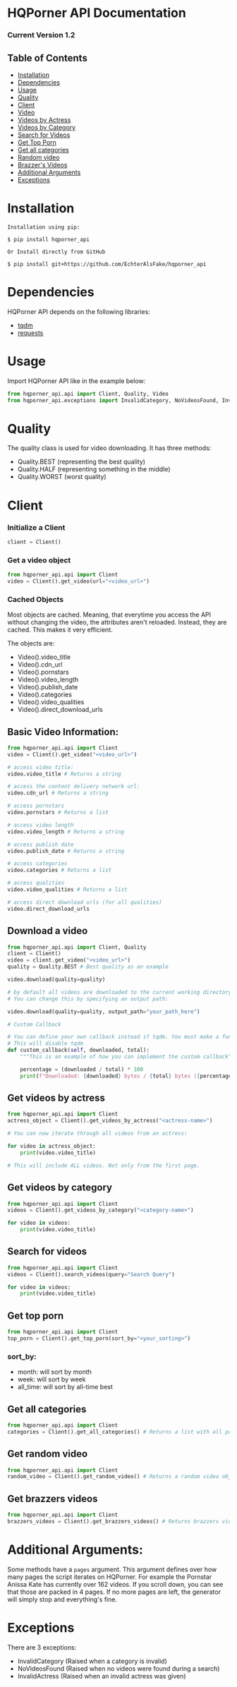 # HQPorner API Documentation

### Current Version 1.2

## Table of Contents

- [Installation](#installation)
- [Dependencies](#dependencies)
- [Usage](#usage)
- [Quality](#quality)
- [Client](#client)
- [Video](#basic-video-information)
- [Videos by Actress](#get-videos-by-actress)
- [Videos by Category](#get-videos-by-category)
- [Search for Videos](#search-for-videos)
- [Get Top Porn](#get-top-porn)
- [Get all categories](#get-all-categories)
- [Random video](#get-random-video)
- [Brazzer's Videos](#get-brazzers-videos)
- [Additional Arguments](#additional-arguments)
- [Exceptions](#exceptions)
# Installation
````
Installation using pip:

$ pip install hqporner_api

Or Install directly from GitHub

$ pip install git+https://github.com/EchterAlsFake/hqporner_api
````

# Dependencies

HQPorner API depends on the following libraries:

- [tqdm](https://github.com/tqdm/tqdm)
- [requests](https://github.com/psf/requests)

# Usage

Import HQPorner API like in the example below:

```python
from hqporner_api.api import Client, Quality, Video
from hqporner_api.exceptions import InvalidCategory, NoVideosFound, InvalidActress
```

# Quality

The quality class is used for video downloading. It has three methods:

- Quality.BEST (representing the best quality)
- Quality.HALF (representing something in the middle)
- Quality.WORST (worst quality)

# Client
### Initialize a Client

```python
client = Client()
```

### Get a video object

```python
from hqporner_api.api import Client
video = Client().get_video(url="<video_url>")
```

### Cached Objects

Most objects are cached. Meaning, that everytime you access the API without changing the video, the attributes
aren't reloaded. Instead, they are cached. This makes it very efficient. 

The objects are:

- Video().video_title
- Video().cdn_url
- Video().pornstars
- Video().video_length
- Video().publish_date
- Video().categories
- Video().video_qualities
- Video().direct_download_urls

## Basic Video Information:

```python
from hqporner_api.api import Client
video = Client().get_video("<video_url>")

# access video title:
video.video_title # Returns a string

# access the content delivery network url:
video.cdn_url # Returns a string

# access pornstars
video.pornstars # Returns a list

# access video length
video.video_length # Returns a string

# access publish date
video.publish_date # Returns a string

# access categories
video.categories # Returns a list

# access qualities
video.video_qualities # Returns a list

# access direct download urls (for all qualities)
video.direct_download_urls
```

## Download a video


```python
from hqporner_api.api import Client, Quality
client = Client()
video = client.get_video("<video_url>")
quality = Quality.BEST # Best quality as an example

video.download(quality=quality)

# by default all videos are downloaded to the current working directory.
# You can change this by specifying an output path:

video.download(quality=quality, output_path="your_path_here")

# Custom Callback

# You can define your own callback instead if tqdm. You must make a function that takes pos and total as arguments.
# This will disable tqdm
def custom_callback(self, downloaded, total):
    """This is an example of how you can implement the custom callback"""

    percentage = (downloaded / total) * 100
    print(f"Downloaded: {downloaded} bytes / {total} bytes ({percentage:.2f}%)")

```

## Get videos by actress

```python
from hqporner_api.api import Client
actress_object = Client().get_videos_by_actress("<actress-name>")

# You can now iterate through all videos from an actress:

for video in actress_object:
    print(video.video_title)

# This will include ALL videos. Not only from the first page.
```

## Get videos by category

```python
from hqporner_api.api import Client
videos = Client().get_videos_by_category("<category-name>")

for video in videos:
    print(video.video_title)
```

## Search for videos

```python
from hqporner_api.api import Client
videos = Client().search_videos(query="Search Query")

for video in videos:
    print(video.video_title)
```

## Get top porn

```python
from hqporner_api.api import Client
top_porn = Client().get_top_porn(sort_by="<your_sorting>")
```

### sort_by:

- month: will sort by month
- week: will sort by week
- all_time: will sort by all-time best

## Get all categories
```python
from hqporner_api.api import Client
categories = Client().get_all_categories() # Returns a list with all possible categories
```

## Get random video
```python
from hqporner_api.api import Client
random_video = Client().get_random_video() # Returns a random video object
```

## Get brazzers videos
```python
from hqporner_api.api import Client
brazzers_videos = Client().get_brazzers_videos() # Returns brazzers videos (generator)
```



# Additional Arguments:

Some methods have a `pages` argument. This argument defines over how many pages the script iterates on HQPorner.
For example the Pornstar Anissa Kate has currently over 162 videos. If you scroll down, you can see that
those are packed in 4 pages. If no more pages are left, the generator will simply stop and everything's fine.

# Exceptions

There are 3 exceptions:

- InvalidCategory  (Raised when a category is invalid)
- NoVideosFound    (Raised when no videos were found during a search)
- InvalidActress   (Raised when an invalid actress was given)













